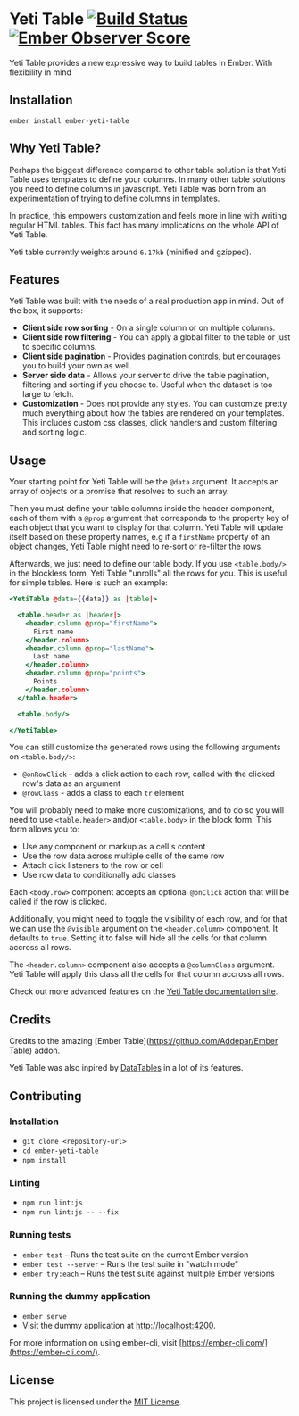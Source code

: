 # Yeti Table [![Build Status](https://travis-ci.org/miguelcobain/ember-yeti-table.svg?branch=master)](https://travis-ci.org/miguelcobain/ember-yeti-table) [![Ember Observer Score](http://emberobserver.com/badges/ember-yeti-table.svg)](http://emberobserver.com/addons/ember-yeti-table)

Yeti Table provides a new expressive way to build tables in Ember. With flexibility in mind

Installation
------------------------------------------------------------------------------

```
ember install ember-yeti-table
```

Why Yeti Table?
------------------------------------------------------------------------------

Perhaps the biggest difference compared to other table solution is that Yeti Table uses templates to define your columns.
In many other table solutions you need to define columns in javascript.
Yeti Table was born from an experimentation of trying to define columns in templates.

In practice, this empowers customization and feels more in line with writing regular HTML tables.
This fact has many implications on the whole API of Yeti Table.

Yeti table currently weights around `6.17kb` (minified and gzipped).

Features
------------------------------------------------------------------------------

Yeti Table was built with the needs of a real production app in mind. Out of the box, it supports:

- **Client side row sorting** - On a single column or on multiple columns.
- **Client side row filtering** - You can apply a global filter to the table or just to specific columns.
- **Client side pagination** - Provides pagination controls, but encourages you to build your own as well.
- **Server side data** - Allows your server to drive the table pagination, filtering and sorting if you choose to. Useful when the dataset is too large to fetch.
- **Customization** - Does not provide any styles. You can customize pretty much everything about how the tables are rendered on your templates. This includes custom css classes, click handlers and custom filtering and sorting logic.


Usage
------------------------------------------------------------------------------

Your starting point for Yeti Table will be the `@data` argument. It accepts an array of objects
or a promise that resolves to such an array.

Then you must define your table columns inside the header component, each of them with a `@prop` argument that corresponds to the
property key of each object that you want to display for that column. Yeti Table will update itself based on
these property names, e.g if a `firstName` property of an object changes, Yeti Table might need to re-sort
or re-filter the rows.

Afterwards, we just need to define our table body. If you use `<table.body/>` in the blockless form,
Yeti Table "unrolls" all the rows for you. This is useful for simple tables. Here is such an example:

```hbs
<YetiTable @data={{data}} as |table|>

  <table.header as |header|>
    <header.column @prop="firstName">
      First name
    </header.column>
    <header.column @prop="lastName">
      Last name
    </header.column>
    <header.column @prop="points">
      Points
    </header.column>
  </table.header>

  <table.body/>

</YetiTable>
```

You can still customize the generated rows using the following arguments on `<table.body/>`:

- `@onRowClick` - adds a click action to each row, called with the clicked row's data as an argument
- `@rowClass` - adds a class to each `tr` element

You will probably need to make more customizations, and to do so you will need to use `<table.header>`
and/or `<table.body>` in the block form. This form allows you to:

- Use any component or markup as a cell's content
- Use the row data across multiple cells of the same row
- Attach click listeners to the row or cell
- Use row data to conditionally add classes

Each `<body.row>` component accepts an optional `@onClick` action that will be called if the row is clicked.

Additionally, you might need to toggle the visibility of each row, and for that we can use the `@visible` argument
on the `<header.column>` component. It defaults to `true`. Setting it to false will hide all the cells for that column
accross all rows.

The `<header.column>` component also accepts a `@columnClass` argument. Yeti Table will apply this class all the cells
for that column accross all rows.

Check out more advanced features on the [Yeti Table documentation site](https://miguelcobain.github.io/ember-yeti-table).

Credits
------------------------------------------------------------------------------

Credits to the amazing [Ember Table](https://github.com/Addepar/Ember Table) addon.

Yeti Table was also inpired by [DataTables](https://datatables.net/) in a lot of its features.

Contributing
------------------------------------------------------------------------------

### Installation

* `git clone <repository-url>`
* `cd ember-yeti-table`
* `npm install`

### Linting

* `npm run lint:js`
* `npm run lint:js -- --fix`

### Running tests

* `ember test` – Runs the test suite on the current Ember version
* `ember test --server` – Runs the test suite in "watch mode"
* `ember try:each` – Runs the test suite against multiple Ember versions

### Running the dummy application

* `ember serve`
* Visit the dummy application at [http://localhost:4200](http://localhost:4200).

For more information on using ember-cli, visit [https://ember-cli.com/](https://ember-cli.com/).

License
------------------------------------------------------------------------------

This project is licensed under the [MIT License](LICENSE.md).
